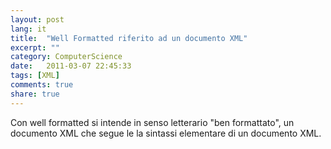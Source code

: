 ```yaml
---
layout: post
lang: it
title:  "Well Formatted riferito ad un documento XML"
excerpt: ""
category: ComputerScience
date:   2011-03-07 22:45:33
tags: [XML]
comments: true
share: true
---
```

Con well formatted si intende in senso letterario "ben formattato", un documento XML che segue le la sintassi elementare di un documento XML.
